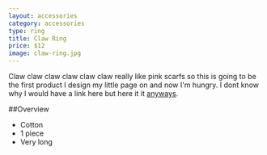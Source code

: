 ```yaml
---
layout: accessories
category: accessories
type: ring
title: Claw Ring
price: $12
image: claw-ring.jpg
---
```


Claw claw claw claw claw claw really like pink scarfs so this is going to be the first product I design my little page on and now I'm hungry. I dont know why I would have a link here but here it it [anyways](http://en.wikipedia.org/wiki/anyways).

##Overview

- Cotton
- 1 piece 
- Very long